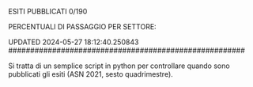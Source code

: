 ESITI PUBBLICATI 0/190 

PERCENTUALI DI PASSAGGIO PER SETTORE:

UPDATED 2024-05-27 18:12:40.250843
###################################################### 

Si tratta di un semplice script in python per controllare quando sono pubblicati gli esiti (ASN 2021, sesto quadrimestre).


